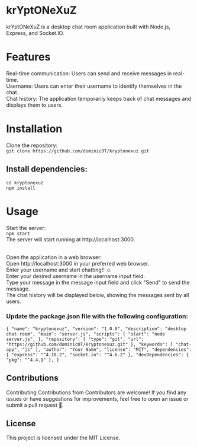 # krYptONeXuZ
krYptONeXuZ is a desktop chat room application built with Node.js, Express, and Socket.IO.

# Features
Real-time communication: Users can send and receive messages in real-time. <br>
Username: Users can enter their username to identify themselves in the chat. <br>
Chat history: The application temporarily keeps track of chat messages and displays them to users.<br>

# Installation
Clone the repository: <br>
` git clone https://github.com/dominicOT/kryptonexuz.git `


## Install dependencies:
` cd kryptonexuz ` <br>
` npm install `

# Usage
Start the server: <br>
` npm start `
<br>
The server will start running at http://localhost:3000.

<br>Open the application in a web browser:
<br>Open http://localhost:3000 in your preferred web browser.
<br>
Enter your username and start chatting!! ☺
<br>
Enter your desired username in the username input field.
<br>Type your message in the message input field and click "Send" to send the message.
<br>The chat history will be displayed below, showing the messages sent by all users.


### Update the package.json file with the following configuration:
`
{
  "name": "kryptonexuz",
  "version": "1.0.0",
  "description": "desktop chat room",
  "main": "server.js",
  "scripts": {
    "start": "node server.js",
  },
  "repository": {
    "type": "git",
    "url": "https://github.com/dominicOT/kryptonexuz.git"
  },
  "keywords": [
    "chat-app",
    "js"
  ],
  "author": "Your Name",
  "license": "MIT",
  "dependencies": {
    "express": "^4.18.2",
    "socket.io": "^4.6.2"
  },
  "devDependencies": {
    "pkg": "^4.4.9"
  },
}
`

## Contributions
Contributing Contributions from Contributors are welcome! 
If you find any issues or have suggestions for improvements, feel free to open an issue or submit a pull request 🤗.

## License
This project is licensed under the MIT License.
